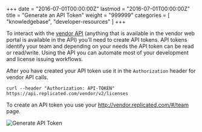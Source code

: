 +++
date = "2016-07-01T00:00:00Z"
lastmod = "2016-07-01T00:00:00Z"
title = "Generate an API Token"
weight = "999999"
categories = [ "knowledgebase", "developer-resources" ]
+++

To interact with the [vendor API](/reference/vendor-api/) 
(anything that is available in the vendor web portal is available in the API) you’ll need to create API tokens.  API tokens identify your team and depending on your needs the API token can be read or read/write.  Using the API you can automate most of your development and license issuing workflows.

After you have created your API token use it in the `Authorization` header for vendor API calls.

```
curl --header "Authorization: API-TOKEN" https://api.replicated.com/vendor/v2/licenses
```

To create an API token you use your http://vendor.replicated.com/#/team page.


![Generate API Token](/static/generate-token.png)



